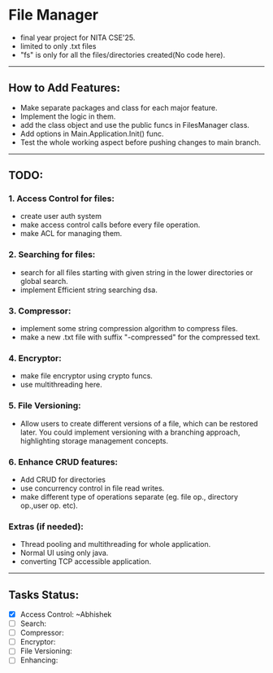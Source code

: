 # File Manager
- final year project for NITA CSE'25.
- limited to only .txt files
- "fs" is only for all the files/directories created(No code here).
___


## How to Add Features:
- Make separate packages and class for each major feature.
- Implement the logic in them.
- add the class object and use the public funcs in FilesManager class.
- Add options in Main.Application.Init()  func.
- Test the whole working aspect before pushing changes to main branch.


---

## TODO:

###  1. Access Control for files:   
- create user auth system
- make access control calls before every file operation.
- make ACL for managing them.

### 2. Searching for files:
- search for all files starting with given string in the lower
directories or global search.
- implement Efficient string searching dsa.


### 3. Compressor:
- implement some string compression algorithm to compress files.
- make a new .txt file with suffix "-compressed" for the compressed text.

### 4. Encryptor:
- make file encryptor using crypto funcs.
- use multithreading here.

### 5. File Versioning:
- Allow users to create different versions of a file, which can be restored later. You could implement versioning with a branching approach, highlighting storage management concepts.

### 6. Enhance CRUD features:
- Add CRUD for directories
- use concurrency control in file read writes.
- make different type of operations separate (eg. file op., directory op.,user op. etc).

### Extras (if needed):
- Thread pooling and multithreading for whole application.
- Normal UI using only java.
- converting TCP accessible application.

---

## Tasks Status:

- [x] Access Control: ~Abhishek 
- [ ] Search:
- [ ] Compressor:
- [ ] Encryptor:
- [ ] File Versioning:
- [ ] Enhancing:

